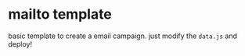 # mailto template

basic template to create a email campaign. just modify the `data.js` and deploy!
